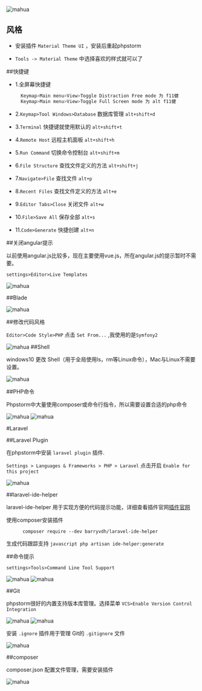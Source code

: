 ![mahua](https://ss2.bdstatic.com/8_V1bjqh_Q23odCf/pacific/1307841953.jpg)
## 风格

* 安装插件 `Material Theme UI` ，安装后重起phpstorm

* `Tools -> Material Theme` 中选择喜欢的样式就可以了

##快捷键

* 1.全屏幕快捷键

    ```javascript
      Keymap>Main menu>View>Toggle Distraction Free mode 为 f11健
      Keymap>Main menu>View>Toggle Full Screen mode 为 alt f11健
    ```

* 2.`Keymap>Tool Windows>Database` 数据库管理 `alt+shift+d`

* 3.`Terminal` 快捷键就使用默认的 `alt+shift+t`

* 4.`Remote Host` 远程主机面板 `alt+shift+h`

* 5.`Run Command` 切换命令控制台 `alt+shift+m`

* 6.`File Structure` 查找文件定义的方法 `alt+shift+j`

* 7.`Navigate>File` 查找文件 `alt+p`

* 8.`Recent Files` 查找文件定义的方法 `alt+e`

* 9.`Editor Tabs>Close` 关闭文件 `alt+w`

* 10.`File>Save All` 保存全部 `alt+s`

* 11.`Code>Generate` 快捷创建 `alt+n`

##关闭angular提示

以前使用angular.js比较多，现在主要使用vue.js，所在angular.js的提示暂时不需要。

```
settings>Editor>Live Templates
```
![mahua](https://qqadapt.qpic.cn/txdocpic/0/44e08ed5625380cd5149bf0e9602f6bf/1600?_type=png)


##Blade

![mahua](https://qqadapt.qpic.cn/txdocpic/0/0152d61c8ef87647344bb02c8466d563/1600?_type=pngg)

##修改代码风格

`Editor>Code Style>PHP` 点击 `Set From...` ,我使用的是`Symfony2`

![mahua](https://qqadapt.qpic.cn/txdocpic/0/e3efc4d8903764ced3ae1272f1a16619/1600?_type=png)
##Shell

windows10 更改 Shell（用于全局使用ls，rm等Linux命令），Mac与Linux不需要设置。

![mahua](https://qqadapt.qpic.cn/txdocpic/0/76b5192a6fbe7cf9d5112c654c602ca8/1600?_type=png)

##PHP命令

Phpstorm中大量使用composer或命令行指令，所以需要设置合适的php命令

![mahua](https://qqadapt.qpic.cn/txdocpic/0/4c0d2f7a1d4479b36dd51a0c5b1eba58/1600?_type=png)
![mahua](https://qqadapt.qpic.cn/txdocpic/0/0b1c765728f6d9c824f75d3ad697d099/1600?_type=png)


#Laravel

##Laravel Plugin

在phpstorm中安装 `laravel plugin` 插件.

`Settings > Languages & Frameworks > PHP > Laravel` 点击开启 `Enable for this project`

![mahua](https://qqadapt.qpic.cn/txdocpic/0/e871982d2a2b27cd1a1f13a3f11aa14b/1600?_type=png)

##laravel-ide-helper

laravel-ide-helper 用于实现方便的代码提示功能，详细查看插件官网[插件官网](https://github.com/barryvdh/laravel-ide-helper)

使用composer安装插件
```javasccript
      composer require --dev barryvdh/laravel-ide-helper
```
生成代码跟踪支持
    ```javascript
       php artisan ide-helper:generate
    ```


##命令提示

`settings>Tools>Command Line Tool Support`

![mahua](https://qqadapt.qpic.cn/txdocpic/0/ff3385b1da66522f2ea92c1528e7297a/1600?_type=png)
![mahua](https://qqadapt.qpic.cn/txdocpic/0/a5186c5a17ad410ae7a4f8b8265ff274/1600?_type=png)

##Git

phpstorm很好的内置支持版本库管理。选择菜单 `VCS>Enable Version Control Integration`

![mahua](https://qqadapt.qpic.cn/txdocpic/0/23eefe598101426e571487295323c94d/1600?_type=png)
![mahua](https://qqadapt.qpic.cn/txdocpic/0/0101bbadb2291928a70da6343d6c639b/1600?_type=png)

安装 `.ignore` 插件用于管理 Git的 `.gitignore` 文件

![mahua](https://qqadapt.qpic.cn/txdocpic/0/53d2f717640802a38ddc85444a5be235/1600?_type=png)

##composer

composer.json 配置文件管理，需要安装插件

![mahua](https://qqadapt.qpic.cn/txdocpic/0/467cec06c5f87f320e59ca02011d9714/1600?_type=png)

    
    
    
    
    
    
    
    
    
    
    
    
    
    
    
    
    
    
    
    
    
    
    
    
    
    
    
    
    
    
    
    
    
    
    
    
    